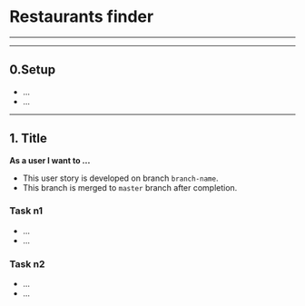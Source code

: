 # Restaurants finder

---

<!-- ## User Story Dependencies

[Story Dependency Diagram](https://excalidraw.com/)

---

##  WIREFRAME

![wireframe]() -->

---

## 0.Setup

- ...
- ...

---

## 1. Title

**As a user I want to ...**

- This user story is developed on branch `branch-name`.
- This branch is merged to `master` branch after completion.

### Task n1

- ...
- ...

### Task n2

- ...
- ...
